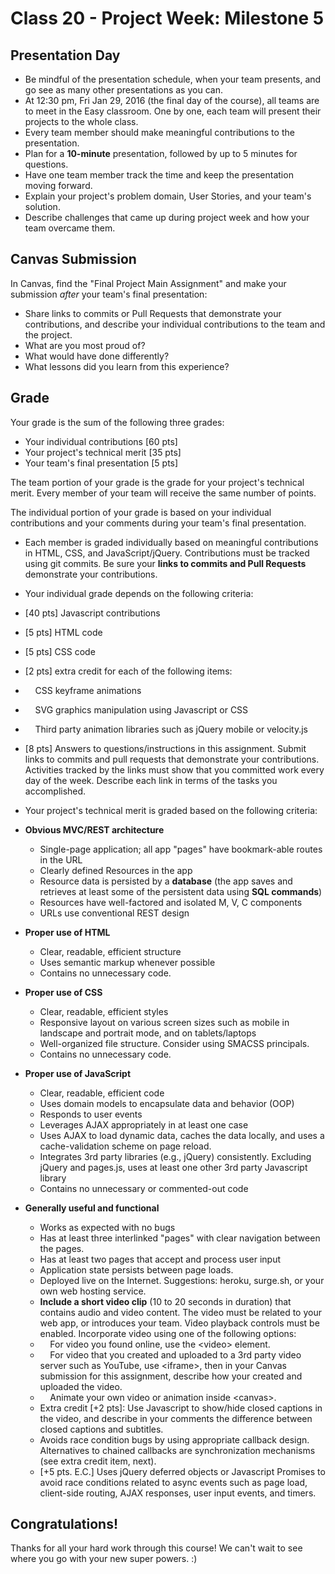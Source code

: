 # Class 20 -  Project Week: Milestone 5
## Presentation Day

* Be mindful of the presentation schedule, when your team presents, and go see as many other presentations as you can.
 * At 12:30 pm, Fri Jan 29, 2016 (the final day of the course), all teams are to meet in the Easy classroom. One by one, each team will present their projects to the whole class.
 * Every team member should make meaningful contributions to the presentation.
 * Plan for a **10-minute** presentation, followed by up to 5 minutes for questions.
 * Have one team member track the time and keep the presentation moving forward.
 * Explain your project's problem domain, User Stories, and your team's solution.
 * Describe challenges that came up during project week and how your team overcame them.

## Canvas Submission
In Canvas, find the "Final Project Main Assignment" and make your submission *after* your team's final presentation:
 * Share links to commits or Pull Requests that demonstrate your contributions, and describe your individual contributions to the team and the project.
 * What are you most proud of?
 * What would have done differently?
 * What lessons did you learn from this experience?

## Grade
Your grade is the sum of the following three grades:
* Your individual contributions [60 pts]
* Your project's technical merit [35 pts]
* Your team's final presentation [5 pts]

The team portion of your grade is the grade for your project's technical merit. Every member of your team will receive the same number of points.

The individual portion of your grade is based on your individual contributions and your comments during your team's final presentation.

* Each member is graded individually based on meaningful contributions in HTML, CSS, and JavaScript/jQuery. Contributions must be tracked using git commits. Be sure your **links to commits and Pull Requests** demonstrate your contributions.
* Your individual grade depends on the following criteria:
 * [40 pts] Javascript contributions
 * [5 pts] HTML code
 * [5 pts] CSS code
 * [2 pts] extra credit for each of the following items:
  * &nbsp; &nbsp; CSS keyframe animations
  * &nbsp; &nbsp; SVG graphics manipulation using Javascript or CSS
  * &nbsp; &nbsp; Third party animation libraries such as jQuery mobile or velocity.js
 * [8 pts] Answers to questions/instructions in this assignment. Submit links to commits and pull requests that demonstrate your contributions. Activities tracked by the links must show that you committed work every day of the week. Describe each link in terms of the tasks you accomplished.

* Your project's technical merit is graded based on the following criteria:
 * **Obvious MVC/REST architecture**
    * Single-page application; all app "pages" have bookmark-able routes in the URL
    * Clearly defined Resources in the app
    * Resource data is persisted by a **database** (the app saves and retrieves at least some of the persistent data using **SQL commands**)
    * Resources have well-factored and isolated M, V, C components
    * URLs use conventional REST design
 * **Proper use of HTML**
    * Clear, readable, efficient structure
    * Uses semantic markup whenever possible
    * Contains no unnecessary code.
 * **Proper use of CSS**
    * Clear, readable, efficient styles
    * Responsive layout on various screen sizes such as mobile in landscape and portrait mode, and on tablets/laptops
    * Well-organized file structure. Consider using SMACSS principals.
    * Contains no unnecessary code.
 * **Proper use of JavaScript**
    * Clear, readable, efficient code
    * Uses domain models to encapsulate data and behavior (OOP)
    * Responds to user events
    * Leverages AJAX appropriately in at least one case
    * Uses AJAX to load dynamic data, caches the data locally, and uses a cache-validation scheme on page reload.
    * Integrates 3rd party libraries (e.g., jQuery) consistently. Excluding jQuery and pages.js, uses at least one other 3rd party Javascript library
    * Contains no unnecessary or commented-out code
 * **Generally useful and functional**
    * Works as expected with no bugs
    * Has at least three interlinked "pages" with clear navigation between the pages.
    * Has at least two pages that accept and process user input
    * Application state persists between page loads.
    * Deployed live on the Internet. Suggestions: heroku, surge.sh, or your own web hosting service.
    * **Include a short video clip** (10 to 20 seconds in duration) that contains audio and video content. The video must be related to your web app, or introduces your team. Video playback controls must be enabled. Incorporate video using one of the following options:
     * &nbsp; &nbsp; For video you found online, use the &lt;video&gt; element.
     * &nbsp; &nbsp; For video that you created and uploaded to a 3rd party video server such as YouTube, use &lt;iframe&gt;, then in your Canvas submission for this assignment, describe how your created and uploaded the video.
     * &nbsp; &nbsp; Animate your own video or animation inside &lt;canvas&gt;.
     * Extra credit [+2 pts]: Use Javascript to show/hide closed captions in the video, and describe in your comments the difference between closed captions and subtitles.
    * Avoids race condition bugs by using appropriate callback design. Alternatives to chained callbacks are synchronization mechanisms (see extra credit item, next).
    * [+5 pts. E.C.] Uses jQuery deferred objects or Javascript Promises to avoid race conditions related to async events such as page load, client-side routing, AJAX responses, user input events, and timers.

## Congratulations!
Thanks for all your hard work through this course! We can't wait to see where you go with your new super powers. :)
